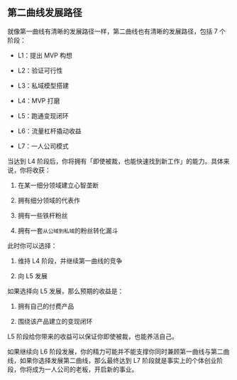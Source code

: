 ## 第二曲线发展路径

就像第一曲线有清晰的发展路径一样，第二曲线也有清晰的发展路径，包括 7 个阶段：

- L1：提出 MVP 构想

- L2：验证可行性

- L3：私域模型搭建

- L4：MVP 打磨

- L5：跑通变现闭环

- L6：流量杠杆撬动收益

- L7：一人公司模式

当达到 L4 阶段后，你将拥有「即使被裁，也能快速找到新工作」的能力。具体来说，你将收获：

1. 在某一细分领域建立心智垄断

2. 拥有细分领域的代表作

3. 拥有一些铁杆粉丝

4. 拥有一套`从公域到私域`的粉丝转化漏斗

此时你可以选择：

1. 维持 L4 阶段，并继续第一曲线的竞争

2. 向 L5 发展

如果选择向 L5 发展，那么预期的收益是：

1. 拥有自己的付费产品

2. 围绕该产品建立的变现闭环

L5 阶段给你带来的收益可以保证你即使被裁，也能养活自己。

如果继续向 L6 阶段发展，你的精力可能并不能支撑你同时兼顾第一曲线与第二曲线，如果你选择发展第二曲线，那么最终达到 L7 阶段就是事实上的个体创业阶段，你将成为一人公司的老板，开启新的事业。
